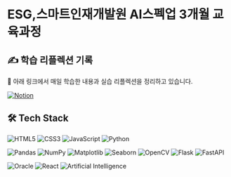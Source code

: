 # ESG,스마트인재개발원 AI스펙업 3개월 교육과정

## ✍️ 학습 리플렉션 기록

📘 아래 링크에서 매일 학습한 내용과 실습 리플렉션을 정리하고 있습니다.

[![Notion](https://img.shields.io/badge/Notion-리플렉션%20바로가기-000000?style=for-the-badge&logo=notion&logoColor=white)](https://www.notion.so/1f519a85a51f81c58e3af788f77c4e4d?p=1f519a85a51f812a993fffc164b6e52c&pm=c)

## 🛠️ Tech Stack

![HTML5](https://img.shields.io/badge/HTML5-E34F26?style=flat-square&logo=html5&logoColor=white)
![CSS3](https://img.shields.io/badge/CSS3-1572B6?style=flat-square&logo=css3&logoColor=white)
![JavaScript](https://img.shields.io/badge/JavaScript-F7DF1E?style=flat-square&logo=javascript&logoColor=black)
![Python](https://img.shields.io/badge/Python-3776AB?style=flat-square&logo=python&logoColor=white)

<!-- 🐍 Python Libraries -->
![Pandas](https://img.shields.io/badge/Pandas-150458?style=flat-square&logo=pandas&logoColor=white)
![NumPy](https://img.shields.io/badge/NumPy-013243?style=flat-square&logo=numpy&logoColor=white)
![Matplotlib](https://img.shields.io/badge/Matplotlib-11557C?style=flat-square&logo=python&logoColor=white)
![Seaborn](https://img.shields.io/badge/Seaborn-0F2B5B?style=flat-square&logo=python&logoColor=white)
![OpenCV](https://img.shields.io/badge/OpenCV-5C3EE8?style=flat-square&logo=opencv&logoColor=white)
![Flask](https://img.shields.io/badge/Flask-000000?style=flat-square&logo=flask&logoColor=white)
![FastAPI](https://img.shields.io/badge/FastAPI-009688?style=flat-square&logo=fastapi&logoColor=white)

<!-- 📊 DB & AI -->
![Oracle](https://img.shields.io/badge/Oracle-F80000?style=flat-square&logo=oracle&logoColor=white)
![React](https://img.shields.io/badge/React-61DAFB?style=flat-square&logo=react&logoColor=black)
![Artificial Intelligence](https://img.shields.io/badge/AI-5C2D91?style=flat-square&logo=ai&logoColor=white)


